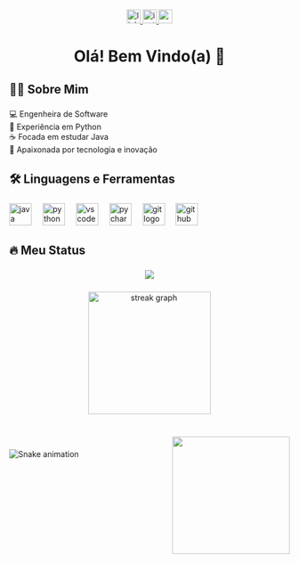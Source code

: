 ###

<div align="center">
  <a href="https://www.linkedin.com/in/ana-luísa-negreiros-75320827b/" target="_blank">
    <img src="https://img.shields.io/static/v1?message=LinkedIn&logo=linkedin&label=&color=0077B5&logoColor=white&labelColor=&style=for-the-badge" height="25" alt="linkedin logo"  />
  </a>
  <a href="https://www.instagram.com/souza.n2207/" target="_blank">
    <img src="https://img.shields.io/static/v1?message=Instagram&logo=instagram&label=&color=E4405F&logoColor=white&labelColor=&style=for-the-badge" height="25" alt="instagram logo"  />
  </a>
  <a href="mailto:anarluisar12@gmail.com" target="_blank">
    <img src="https://img.shields.io/static/v1?message=Gmail&logo=gmail&label=&color=D14836&logoColor=white&labelColor=&style=for-the-badge" height="25" alt="gmail logo"  />
  </a>
</div>

###

<h1 align="center">Olá! Bem Vindo(a) 👋</h1>

###

<h2 align="left">👩‍💻  Sobre Mim</h2>

###

<p align="left">💻 Engenheira de Software<br>🐍 Experiência em Python<br>☕ Focada em estudar Java<br>🚀 Apaixonada por tecnologia e inovação</p>

###

<h2 align="left">🛠 Linguagens e Ferramentas</h2>

###

<div align="left">
  <img src="https://cdn.jsdelivr.net/gh/devicons/devicon/icons/java/java-original.svg" height="40" alt="java logo"  />
  <img width="12" />
  <img src="https://cdn.jsdelivr.net/gh/devicons/devicon/icons/python/python-original.svg" height="40" alt="python logo"  />
  <img width="12" />
  <img src="https://cdn.jsdelivr.net/gh/devicons/devicon/icons/vscode/vscode-original.svg" height="40" alt="vscode logo"  />
  <img width="12" />
  <img src="https://cdn.jsdelivr.net/gh/devicons/devicon/icons/pycharm/pycharm-original.svg" height="40" alt="pycharm logo"  />
  <img width="12" />
  <img src="https://cdn.jsdelivr.net/gh/devicons/devicon/icons/git/git-original.svg" height="40" alt="git logo"  />
  <img width="12" />
  <img src="https://cdn.jsdelivr.net/gh/devicons/devicon/icons/github/github-original.svg" height="40" alt="github logo"  />
</div>

###

<h2 align="left">🔥   Meu Status</h2>

###

<div align="center">
  <img src="https://profile-counter.glitch.me/aninha012/count.svg?"  />
</div>

###

<div align="center">
  <img src="https://streak-stats.demolab.com?user=aninha012&locale=en&mode=daily&theme=dark&hide_border=false&border_radius=5&order=3" height="220" alt="streak graph"  />
</div>

###

<br clear="both">

<img align="right" height="211" src="https://img1.picmix.com/output/stamp/normal/7/6/3/6/2496367_4460b.gif"  />

###

<img src="https://raw.githubusercontent.com/aninha012/aninha012/output/snake.svg" alt="Snake animation" />

###

